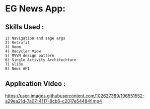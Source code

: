 # EG News App:

## Skills Used :

```
1) Navigation and sage args
2) Retrofit
3) Room
4) Recycler View
5) MVVM design pattern
6) Single Activity Architechture
7) Glide
8) News API
```

## Application Video :

https://user-images.githubusercontent.com/102627389/196551552-a29ea21d-7a07-4117-8cb6-c2017e54484f.mp4

